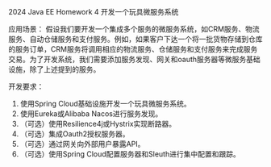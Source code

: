 2024 Java EE Homework 4 开发一个玩具微服务系统

应用场景：
假设我们要开发一个集成多个服务的微服务系统，如CRM服务、物流服务、自动仓储服务和支付服务。例如，如果客户下达一个将一批货物存储到仓库的服务订单，CRM服务将调用相应的物流服务、仓储服务和支付服务来完成服务交易。为了开发系统，我们需要添加服务发现、网关和oauth服务器等微服务基础设施，除了上述提到的服务。

开发要求：
1. 使用Spring Cloud基础设施开发一个玩具微服务系统。
2. 使用Eureka或Alibaba Nacos进行服务发现。
3. （可选）使用Resilience4j或Hystrix实现断路器。
4. （可选）集成Oauth2授权服务器。
5. （可选）通过网关向外部用户暴露API。
6. （可选）使用Spring Cloud配置服务器和Sleuth进行集中配置和跟踪。
